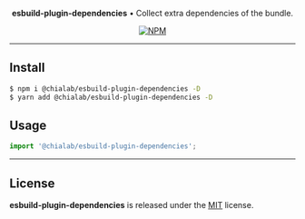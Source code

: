 <p align="center">
    <strong>esbuild-plugin-dependencies</strong> • Collect extra dependencies of the bundle.
</p>

<p align="center">
    <a href="https://www.npmjs.com/package/@chialab/esbuild-plugin-dependencies"><img alt="NPM" src="https://img.shields.io/npm/v/@chialab/esbuild-plugin-dependencies.svg?style=flat-square"></a>
</p>

---

## Install

```sh
$ npm i @chialab/esbuild-plugin-dependencies -D
$ yarn add @chialab/esbuild-plugin-dependencies -D
```

## Usage

```js
import '@chialab/esbuild-plugin-dependencies';

```

---

## License

**esbuild-plugin-dependencies** is released under the [MIT](https://github.com/chialab/rna/blob/main/packages/esbuild-plugin-dependencies/LICENSE) license.
